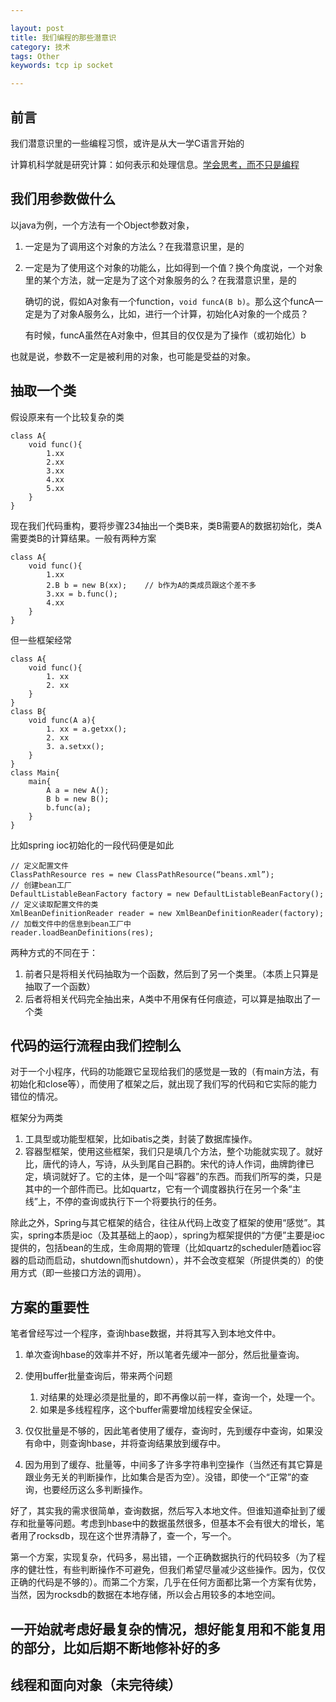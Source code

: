 ```yaml
---

layout: post
title: 我们编程的那些潜意识
category: 技术
tags: Other
keywords: tcp ip socket

---
```


## 前言 ##

我们潜意识里的一些编程习惯，或许是从大一学C语言开始的

计算机科学就是研究计算：如何表示和处理信息。[学会思考，而不只是编程](http://www.infoq.com/cn/news/2017/06/Dont-learn-code-Learn-think)

## 我们用参数做什么

以java为例，一个方法有一个Object参数对象，

1. 一定是为了调用这个对象的方法么？在我潜意识里，是的

    
2. 一定是为了使用这个对象的功能么，比如得到一个值？换个角度说，一个对象里的某个方法，就一定是为了这个对象服务的么？在我潜意识里，是的

    确切的说，假如A对象有一个function，`void funcA(B b)`。那么这个funcA一定是为了对象A服务么，比如，进行一个计算，初始化A对象的一个成员？
    
    有时候，funcA虽然在A对象中，但其目的仅仅是为了操作（或初始化）b
    

也就是说，参数不一定是被利用的对象，也可能是受益的对象。


## 抽取一个类

假设原来有一个比较复杂的类

    class A{
        void func(){
            1.xx
            2.xx
            3.xx
            4.xx
            5.xx
        }
    }
    
现在我们代码重构，要将步骤234抽出一个类B来，类B需要A的数据初始化，类A需要类B的计算结果。一般有两种方案

    class A{
        void func(){
            1.xx
            2.B b = new B(xx);    // b作为A的类成员跟这个差不多
            3.xx = b.func();
            4.xx
        }
    }
    
但一些框架经常

    class A{
        void func(){
            1. xx
            2. xx
        }
    }
    class B{
        void func(A a){
            1. xx = a.getxx();
            2. xx
            3. a.setxx();
        }
    }
    class Main{
        main{
            A a = new A();
            B b = new B();
            b.func(a);
        }
    }
    
比如spring ioc初始化的一段代码便是如此

    // 定义配置文件    
    ClassPathResource res = new ClassPathResource(“beans.xml”);
    // 创建bean工厂
    DefaultListableBeanFactory factory = new DefaultListableBeanFactory();
    // 定义读取配置文件的类
    XmlBeanDefinitionReader reader = new XmlBeanDefinitionReader(factory);
    // 加载文件中的信息到bean工厂中
    reader.loadBeanDefinitions(res);
    

两种方式的不同在于：

1. 前者只是将相关代码抽取为一个函数，然后到了另一个类里。（本质上只算是抽取了一个函数）
2. 后者将相关代码完全抽出来，A类中不用保有任何痕迹，可以算是抽取出了一个类


## 代码的运行流程由我们控制么

对于一个小程序，代码的功能跟它呈现给我们的感觉是一致的（有main方法，有初始化和close等），而使用了框架之后，就出现了我们写的代码和它实际的能力错位的情况。

框架分为两类

1. 工具型或功能型框架，比如ibatis之类，封装了数据库操作。
2. 容器型框架，使用这些框架，我们只是填几个方法，整个功能就实现了。就好比，唐代的诗人，写诗，从头到尾自己斟酌。宋代的诗人作词，曲牌韵律已定，填词就好了。它的主体，是一个叫“容器”的东西。而我们所写的类，只是其中的一个部件而已。比如quartz，它有一个调度器执行在另一个条“主线”上，不停的查询或执行下一个将要执行的任务。

除此之外，Spring与其它框架的结合，往往从代码上改变了框架的使用“感觉”。其实，spring本质是ioc（及其基础上的aop），spring为框架提供的“方便”主要是ioc提供的，包括bean的生成，生命周期的管理（比如quartz的scheduler随着ioc容器的启动而启动，shutdown而shutdown），并不会改变框架（所提供类的）的使用方式（即一些接口方法的调用）。

## 方案的重要性

笔者曾经写过一个程序，查询hbase数据，并将其写入到本地文件中。

1. 单次查询hbase的效率并不好，所以笔者先缓冲一部分，然后批量查询。
2. 使用buffer批量查询后，带来两个问题

    1. 对结果的处理必须是批量的，即不再像以前一样，查询一个，处理一个。
    2. 如果是多线程程序，这个buffer需要增加线程安全保证。

3. 仅仅批量是不够的，因此笔者使用了缓存，查询时，先到缓存中查询，如果没有命中，则查询hbase，并将查询结果放到缓存中。
4. 因为用到了缓存、批量等，中间多了许多字符串判空操作（当然还有其它算是跟业务无关的判断操作，比如集合是否为空）。没错，即使一个“正常”的查询，也要经历这么多判断操作。

好了，其实我的需求很简单，查询数据，然后写入本地文件。但谁知道牵扯到了缓存和批量等问题。考虑到hbase中的数据虽然很多，但基本不会有很大的增长，笔者用了rocksdb，现在这个世界清静了，查一个，写一个。

第一个方案，实现复杂，代码多，易出错，一个正确数据执行的代码较多（为了程序的健壮性，有些判断操作不可避免，但我们希望尽量减少这些操作。因为，仅仅正确的代码是不够的）。而第二个方案，几乎在任何方面都比第一个方案有优势，当然，因为rocksdb的数据在本地存储，所以会占用较多的本地空间。

## 一开始就考虑好最复杂的情况，想好能复用和不能复用的部分，比如后期不断地修补好的多

## 线程和面向对象（未完待续）
